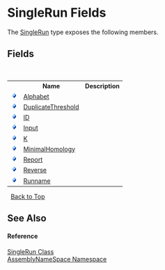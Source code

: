 # SingleRun Fields
 

The <a href="3794b90e-ef77-abe1-7b81-69dc40cecbdf">SingleRun</a> type exposes the following members.


## Fields
&nbsp;<table><tr><th></th><th>Name</th><th>Description</th></tr><tr><td>![Public field](media/pubfield.gif "Public field")</td><td><a href="6ccfca61-f080-79d2-a398-decfa4aa18e5">Alphabet</a></td><td /></tr><tr><td>![Public field](media/pubfield.gif "Public field")</td><td><a href="07a46fed-7288-758b-2345-6242d184e309">DuplicateThreshold</a></td><td /></tr><tr><td>![Public field](media/pubfield.gif "Public field")</td><td><a href="40b46116-c6f7-6b01-dd82-9fc0b23f066f">ID</a></td><td /></tr><tr><td>![Public field](media/pubfield.gif "Public field")</td><td><a href="c2ec656c-7e46-86a7-ada5-086eefd277ec">Input</a></td><td /></tr><tr><td>![Public field](media/pubfield.gif "Public field")</td><td><a href="1823188a-470c-1aec-4fbe-1bc66baf93d5">K</a></td><td /></tr><tr><td>![Public field](media/pubfield.gif "Public field")</td><td><a href="0eab46a2-1f90-1038-e41c-b2db9a370fee">MinimalHomology</a></td><td /></tr><tr><td>![Public field](media/pubfield.gif "Public field")</td><td><a href="0ef2d102-e427-5178-0c40-848d4d973635">Report</a></td><td /></tr><tr><td>![Public field](media/pubfield.gif "Public field")</td><td><a href="0f9844c0-8ddb-34d4-b242-045029fa253e">Reverse</a></td><td /></tr><tr><td>![Public field](media/pubfield.gif "Public field")</td><td><a href="0924d881-ee4d-9899-e138-18b4f02e2843">Runname</a></td><td /></tr></table>&nbsp;
<a href="#singlerun-fields">Back to Top</a>

## See Also


#### Reference
<a href="3794b90e-ef77-abe1-7b81-69dc40cecbdf">SingleRun Class</a><br /><a href="6bcc80ef-5cfd-db5f-1eb2-7297d1c16397">AssemblyNameSpace Namespace</a><br />